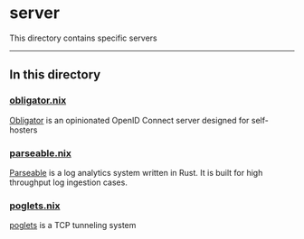 # server

This directory contains specific servers

---

## In this directory

### [obligator.nix](./obligator.nix)

[Obligator](https://github.com/anderspitman/obligator) is an opinionated OpenID Connect server designed for self-hosters

### [parseable.nix](./parseable.nix)

[Parseable](https://github.com/parseablehq/parseable) is a log analytics system written in Rust. It is built for high throughput log ingestion cases.

### [poglets.nix](./poglets.nix)

[poglets](https://github.com/jpetrucciani/poglets) is a TCP tunneling system
